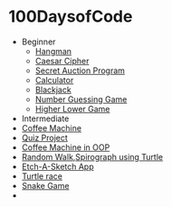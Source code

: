 # 100DaysofCode
- Beginner
  - [Hangman](https://github.com/orvil1026/100DaysOfCode/blob/main/Day%207/Hangman.ipynb)
  - [Caesar Cipher](https://github.com/orvil1026/100DaysOfCode/blob/main/Day%208/Caesar%20Cipher.ipynb)
  - [Secret Auction Program](https://github.com/orvil1026/100DaysOfCode/blob/main/Day%209/Secret%20Auction%20Program.ipynb)
  - [Calculator](https://github.com/orvil1026/100DaysOfCode/blob/main/Day%2010/Calculator.ipynb)
  - [Blackjack](https://github.com/orvil1026/100DaysOfCode/blob/main/Day%2011/BlackJack.ipynb)
  - [Number Guessing Game](https://github.com/orvil1026/100DaysOfCode/blob/main/Day%2012/Number%20Guessing%20Game.ipynb)
  - [Higher Lower Game](https://github.com/orvil1026/100DaysOfCode/blob/main/Day%2014/Higher%20Lower%20Game.ipynb)
 - Intermediate
  - [Coffee Machine](https://github.com/orvil1026/100DaysOfCode/blob/main/Day%2015/CoffeeMachine.py)
  - [Quiz Project](https://github.com/orvil1026/100DaysOfCode/tree/main/Day%2017/quiz-game-start)
  - [Coffee Machine in OOP](https://github.com/orvil1026/100DaysOfCode/tree/main/Day%2016/oop-coffee-machine-start/oop-coffee-machine-start)
  - [Random Walk,Spirograph using Turtle](https://github.com/orvil1026/100DaysOfCode/blob/main/Day%2018/Day18-start/main.py)
  - [Etch-A-Sketch App](https://github.com/orvil1026/100DaysOfCode/tree/main/Day%2019/etch-a-sketch-start)
  - [Turtle race](https://github.com/orvil1026/100DaysOfCode/tree/main/Day%2019/turtle-race-start)
  - [Snake Game](https://github.com/orvil1026/100DaysOfCode/tree/main/Day%2020/snake_game)
- []()




